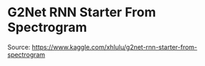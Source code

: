 # G2Net RNN Starter From Spectrogram

Source: https://www.kaggle.com/xhlulu/g2net-rnn-starter-from-spectrogram
